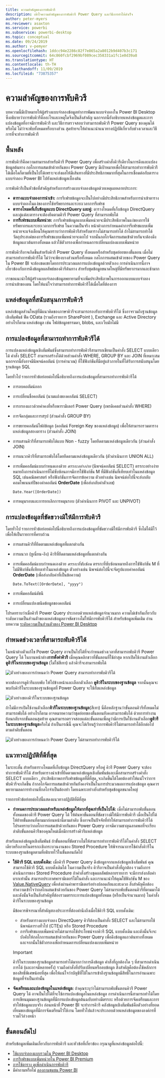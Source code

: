 ```yaml
---
title: ความสำคัญของการพับคิวรี
description: เข้าใจความสำคัญของการพับคิวรี Power Query และวิธีการทำให้สำเร็จ
author: peter-myers
ms.reviewer: asaxton
ms.service: powerbi
ms.subservice: powerbi-desktop
ms.topic: conceptual
ms.date: 09/24/2019
ms.author: v-pemyer
ms.openlocfilehash: 1ddcc94e2286c82f7e865a2a8012b9d407b3c171
ms.sourcegitcommit: 64c860fcbf2969bf089cec358331a1fc1e0d39a8
ms.translationtype: HT
ms.contentlocale: th-TH
ms.lasthandoff: 11/09/2019
ms.locfileid: "73875357"
---
```

# <a name="the-importance-of-query-folding"></a>ความสำคัญของการพับคิวรี

บทความนี้มีเป้าหมายให้ผู้สร้างแบบจำลองข้อมูลทำการพัฒนาแบบจำลองใน Power BI Desktop ซึ่งอธิบายว่าการพับคิวรีคืออะไรและเหตุใดจึงเป็นสิ่งสำคัญ นอกจากนี้ยังอธิบายแหล่งข้อมูลและการแปลงข้อมูลที่อาจมีการพับคิวรี และวิธีการตรวจสอบว่าสามารถพับคิวรี Power Query ของคุณได้หรือไม่ ไม่ว่าจะพับทั้งหมดหรือบางส่วน สุดท้ายจะให้คำแนะนำแนวทางปฏิบัติเกี่ยวกับช่วงเวลาและวิธีการที่จะทำการพับคิวรี

## <a name="background"></a>พื้นหลัง

การพับคิวรีคือความสามารถสำหรับคิวรี Power Query เพื่อสร้างคำสั่งคิวรีเดียวในการดึงและแปลงข้อมูลต้นทาง กลไกการผสมเข้าด้วยกันของ Power Query มีเป้าหมายเพื่อให้สามารถทำการพับคิวรีได้เมื่อใดก็ตามที่เป็นไปได้เพราะจะส่งผลให้มีเส้นทางที่มีประสิทธิภาพมากที่สุดในการเชื่อมต่อกับตารางแบบจำลอง Power BI ไปยังแหล่งข้อมูลเบื้องต้น

การพับคิวรีเป็นหัวข้อที่สำคัญสำหรับการสร้างแบบจำลองข้อมูลด้วยเหตุผลหลายประการ:

- **ตารางแบบจำลองการนำเข้า:** การรีเฟรชข้อมูลจะเป็นไปอย่างมีประสิทธิภาพสำหรับการนำเข้าตารางแบบจำลองในแง่ของการใช้ทรัพยากรและระยะเวลาการรีเฟรช
- **ตารางโหมดที่เก็บข้อมูลแบบ DirectQuery และคู่:** ตารางโหมดที่เก็บข้อมูล DirectQuery และคู่แต่ละตารางจะต้องยึดตามคิวรี Power Query ที่สามารถพับได้
- **การรีเฟรชแบบเพิ่มหน่วย:** การรีเฟรชข้อมูลแบบเพิ่มหน่วยจะมีประสิทธิภาพในแง่ของการใช้ทรัพยากรและระยะเวลาการรีเฟรช ในความเป็นจริง หน้าต่างการกำหนดค่าการรีเฟรชแบบเพิ่มหน่วยจะแจ้งเตือนให้คุณทราบว่าการพับคิวรีสำหรับตารางไม่สามารถทำได้ ถ้าไม่สามารถทำได้ วัตถุประสงค์ของการรีเฟรชแบบเพิ่มหน่วยจะตกไป จากนั้นกลไกจัดการผสมเข้าด้วยกันจะต้องดึงข้อมูลแถวต้นทางทั้งหมด แล้วใช้ตัวกรองเพื่อกำหนดการเปลี่ยนแปลงแบบเพิ่มหน่วย

การพับคิวรีอาจเกิดขึ้นสำหรับคิวรี Power Query ทั้งหมดหรือสำหรับชุดย่อยของขั้นตอน เมื่อไม่สามารถทำการพับคิวรีได้ ไม่ว่าจะพียงบางส่วนหรือทั้งหมด กลไกการผสมเข้าด้วยของ Power Query ใน Power BI จะต้องชดเชยโดยการประมวลผลการแปลงข้อมูลด้วยตัวเอง การดำเนินการนี้อาจเกี่ยวข้องกับการดึงข้อมูลผลลัพธ์ของคิวรีต้นทาง สำหรับชุดข้อมูลขนาดใหญ่ที่มีทรัพยากรมากและช้ามาก

เราขอแนะนำให้ผู้สร้างแบบจำลองข้อมูลพยายามที่จะเพิ่มประสิทธิภาพในการออกแบบแบบจำลองการนำเข้าของตน โดยให้แน่ใจว่าสามารถทำการพับคิวรีได้เมื่อใดที่ต้องการ

## <a name="sources-that-support-query-folding"></a>แหล่งข้อมูลที่สนับสนุนการพับคิวรี

แหล่งข้อมูลส่วนใหญ่ที่มีแนวคิดของภาษาคิวรีจะสามารถรองรับการพับคิวรีได้ ซึ่งอาจรวมถึงฐานข้อมูลเชิงสัมพันธ์ ฟีด OData (รวมถึงรายการ SharePoint ), Exchange และ Active Directory อย่างไรก็ตาม แหล่งข้อมูล เช่น ไฟล์ข้อมูลธรรมดา, blobs, และเว็บมักไม่มี

## <a name="transformations-that-can-achieve-query-folding"></a>การแปลงข้อมูลที่สามารถทำการพับคิวรีได้

การแปลงแหล่งข้อมูลเชิงสัมพันธ์ซึ่งสามารถทำการพับคิวรีสามารถเขียนเป็นคำสั่ง SELECT แบบเดียวได้ คำสั่ง SELECT สามารถสร้างได้ด้วยส่วนคำสั่ง WHERE, GROUP BY และ JOIN ที่เหมาะสม นอกจากนี้ยังอาจมีนิพจน์คอลัมน์ (การคำนวณ) ที่ใช้ฟังก์ชันที่มีอยู่แล้วภายในที่ได้รับการสนับสนุนโดยฐานข้อมูล SQL

โดยทั่วไป รายการหัวข้อย่อยต่อไปนี้อธิบายถึงการแปลงข้อมูลที่สามารถทำการพับคิวรีได้

- การลบคอลัมน์ออก
- การเปลี่ยนชื่อคอลัมน์ (นามแฝงของคอลัมน์ SELECT)
- การกรองแถวด้วยค่าคงที่หรือพารามิเตอร์ Power Query (เพรดิเคตส่วนคำสั่ง WHERE)
- การจัดกลุ่มและการสรุป (ส่วนคำสั่ง GROUP BY)
- การขยายคอลัมน์ไฟล์ข้อมูล (คอลัมน์ Foreign Key ของแหล่งข้อมูล) เพื่อให้สามารถรวมตารางแหล่งข้อมูลสองตาราง (ส่วนคำสั่ง JOIN)
- การผสานคิวรีที่สามารถพับได้แบบ Non - fuzzy โดยยึดตามแหล่งข้อมูลเดียวกัน (ส่วนคำสั่ง JOIN)
- การผนวกคิวรีที่สามารถพับได้โดยยึดตามแหล่งข้อมูลเดียวกัน (ตัวดำเนินการ UNION ALL)
- การเพิ่มคอลัมน์แบบกำหนดเองด้วย _ตรรกะอย่างง่าย_ (นิพจน์คอลัมน์ SELECT) ตรรกะอย่างง่ายหมายถึงการดำเนินการที่ไม่ซับซ้อนอาจมีการใช้ฟังก์ชัน M ที่มีฟังก์ชันที่เทียบเท่าในแหล่งข้อมูล SQL เช่นคณิตศาสตร์ หรือฟังก์ชันการจัดการข้อความ ตัวอย่างเช่น นิพจน์ต่อไปนี้จะส่งกลับคอมโพเนนท์ปีของค่าคอลัมน์ **OrderDate** (เพื่อส่งกลับค่าตัวเลข)

    ```powerquery-m
    Date.Year([OrderDate])
    ```

- การหมุนรอบและการยกเลิกการหมุนรอบ (ตัวดำเนินการ PIVOT และ UNPIVOT)

## <a name="transformations-that-prevent-query-folding"></a>การแปลงข้อมูลที่ขัดขวางมิให้มีการพับคิวรี

โดยทั่วไป รายการหัวข้อย่อยต่อไปนี้อธิบายถึงการแปลงข้อมูลที่ขัดขวางมิให้มีการพับคิวรี ซึ่งไม่ได้มีไว้เพื่อให้เป็นรายการที่ครบถ้วน

- การผสานคิวรีที่ยึดตามแหล่งข้อมูลที่แตกต่างกัน
- การผนวก (ยูเนี่ยน-อิง) คิวรีที่ยึดตามแหล่งข้อมูลที่แตกต่างกัน
- การเพิ่มคอลัมน์แบบกำหนดเองด้วย _ตรรกะที่ซับซ้อน_ ตรรกะที่ซับซ้อนหมายถึงการใช้ฟังก์ชัน M ที่ไม่มีฟังก์ชันที่เทียบเท่าในแหล่งข้อมูล ตัวอย่างเช่น นิพจน์ต่อไปนี้จะจัดรูปแบบค่าคอลัมน์ **OrderDate** (เพื่อส่งกลับค่าที่เป็นข้อความ)

    ```powerquery-m
    Date.ToText([OrderDate], "yyyy")
    ```

- การเพิ่มคอลัมน์ดัชนี
- การเปลี่ยนแปลงชนิดข้อมูลของคอลัมน์

โปรดทราบว่าเมื่อคิวรี Power Query ประกอบด้วยแหล่งข้อมูลจำนวนมาก ความไม่เข้ากันเกี่ยวกับระดับความเป็นส่วนตัวของแหล่งข้อมูลอาจขัดขวางไม่ให้มีการพับคิวรีได้ สำหรับข้อมูลเพิ่มเติม อ่านบทความ [ระดับความเป็นส่วนตัวของ Power BI Desktop](../desktop-privacy-levels.md)

## <a name="determine-when-a-query-can-be-folded"></a>กำหนดช่วงเวลาที่สามารถพับคิวรีได้

ในหน้าต่างตัวแก้ไข Power Query อาจเป็นไปได้ที่จะกำหนดช่วงเวลาที่สามารถพับคิวรี Power Query ได้ ในบานหน้าต่าง**การตั้งค่าคิวรี** เมื่อคุณคลิกขวาที่ขั้นตอนที่ใช้ล่าสุด หากเปิดใช้งานตัวเลือก **ดูคิวรีในระบบของฐานข้อมูล** (ไม่ใช่สีเทา) แล้วคิวรีจะสามารถพับได้

![ตัวอย่างของการกำหนดว่า Power Query สามารถทำการพับคิวรีได้](media/power-query-folding/query-folding-example.png)

หากต้องการดูคิวรีแบบพับ ให้ไปข้างหน้าและเลือกตัวเลือก **ดูคิวรีในระบบของฐานข้อมูล** จากนั้นคุณจะพบกับคิวรีในระบบของฐานข้อมูลที่ Power Query จะใช้กับแหล่งข้อมูล

![ตัวอย่างของคิวรีในระบบของฐานข้อมูล](media/power-query-folding/native-query-example.png)

ถ้าไม่มีการเปิดใช้งานตัวเลือก**คิวรีในระบบของฐานข้อมูล**(สีเทา) นี่คือหลักฐานว่าขั้นตอนคิวรีทั้งหมดไม่สามารถพับได้ อย่างไรก็ตาม อาจหมายความว่าชุดย่อยของขั้นตอนยังคงสามารถพับได้ ด้วยการทำงานย้อนกลับจากขั้นตอนสุดท้าย คุณสามารถตรวจสอบแต่ละขั้นตอนเพื่อดูว่ามีการเปิดใช้งานตัวเลือก**ดูคิวรีในระบบของฐานข้อมูล**หรือไม่ ถ้าเป็นกรณีนี้ คุณจะได้เรียนรู้ว่าการพับคิวรีไม่สามารถทำได้อีกต่อไปตามลำดับขั้นตอน

![ตัวอย่างของการกำหนดว่า Power Query ไม่สามารถทำการพับคิวรีได้](media/power-query-folding/query-folding-not-example.png)

## <a name="best-practice-guidance"></a>แนวทางปฏิบัติที่ดีที่สุด

ในระยะสั้น สำหรับตารางโหมดที่เก็บข้อมูล DirectQuery หรือคู่ คิวรี Power Query จะต้องทำการพับคิวรีได้ สำหรับตารางนำเข้าที่ยึดตามแหล่งข้อมูลเชิงสัมพันธ์และเมื่อสามารถสร้างคำสั่ง SELECT แบบเดียว _ประสิทธิภาพการรีเฟรชข้อมูลที่ดีที่สุด_จะเกิดขึ้นได้โดยต้องทำให้แน่ใจว่าการพับคิวรีจะเกิดขึ้น ถ้ากลไกจัดการผสมเข้าด้วยกันยังคงจำเป็นในการประมวลผลการแปลงข้อมูล คุณควรพยายามลดการทำงานที่กลไกจำเป็นต้องทำ โดยเฉพาะอย่างยิ่งสำหรับชุดข้อมูลขนาดใหญ่

รายการหัวข้อย่อยต่อไปนี้แสดงแนวทางปฏิบัติที่ดีที่สุด

- **กำหนดการประมวลผลสำหรับแหล่งข้อมูลให้มากที่สุดเท่าที่เป็นไปได้:** เมื่อไม่สามารถพับขั้นตอนทั้งหมดของคิวรี Power Query ได้ ให้ค้นหาขั้นตอนที่ขัดขวางมิให้มีการพับคิวรี เมื่อเป็นไปได้ ให้ย้ายขั้นตอนที่ตามมาก่อนหน้านี้ตามลำดับ ซึ่งอาจเป็นปัจจัยที่ทำให้สามารถทำการพับคิวรีได้ โปรดทราบว่ากลไกการผสมเข้าด้วยกันของ Power Query อาจมีความชาญฉลาดพอที่จะเรียงลำดับขั้นตอนคิวรีของคุณใหม่เมื่อมีการสร้างคิวรีแหล่งข้อมูล

สำหรับแหล่งข้อมูลเชิงสัมพันธ์ ถ้าขั้นตอนที่ขัดขวางไม่ให้สามารถทำการพับคิวรีได้ในคำสั่ง SELECT เดียวหรือภายในตรรกะเชิงกระบวนงานของ Stored Procedure ให้พิจารณาการใช้คำสั่งคิวรีในระบบของฐานข้อมูลตามที่อธิบายไว้ในขั้นตอนถัดไป

- **ใช้คิวรี SQL แบบดั้งเดิม:** เมื่อคิวรี Power Query ดึงข้อมูลจากแหล่งข้อมูลเชิงสัมพันธ์ คุณสามารถใช้คิวรี SQL แบบดั้งเดิมได้ ในความเป็นจริง คิวรีอาจเป็นคำสั่งที่ถูกต้อง รวมถึงการดำเนินการของ Stored Procedure ถ้าคำสั่งสร้างชุดผลลัพธ์หลายรายการ จะมีการส่งกลับค่าแรกเท่านั้น สามารถประกาศพารามิเตอร์ได้ในคำสั่ง และเราแนะนำให้คุณใช้ฟังก์ชัน M ของ [Value.NativeQuery](/powerquery-m/value-nativequery) เพื่อส่งผ่านค่าพารามิเตอร์อย่างปลอดภัยและสะดวก สิ่งสำคัญคือต้องทำความเข้าใจว่ากลไกผสมเข้าด้วยกันของ Power Query ไม่สามารถพับขั้นตอนคิวรีที่ตามมาได้ และดังนั้นจึงเป็นสิ่งสำคัญที่ต้องรวมตรรกะการแปลงข้อมูลทั้งหมด (หรือเป็นจำนวนมาก) ในคำสั่งคิวรีในระบบของฐานข้อมูล

    มีข้อควรพิจารณาที่สำคัญสองประการที่ต้องคำนึงถึงเมื่อใช้คิวรี SQL แบบดั้งเดิม:

    - สำหรับตารางแบบจำลอง DirectQuery คิวรีต้องเป็นคำสั่ง SELECT และไม่สามารถใช้นิพจน์ตารางทั่วไป (CTEs) หรือ Stored Procedure
    - การรีเฟรชแบบเพิ่มหน่วยไม่สามารถใช้ประโยชน์จากคิวรี SQL แบบดั้งเดิม และดังนั้นจึงจะบังคับให้กลไกการผสมเข้าด้วยกันของ Power Query เพื่อดึงข้อมูลแถวต้นทางทั้งหมด และจากนั้นใช้ตัวกรองเพื่อกำหนดการเปลี่ยนแปลงแบบเพิ่มหน่วย

    > [!IMPORTANT]
    > คิวรีในระบบของฐานข้อมูลสามารถทำได้มากกว่าการดึงข้อมูล คำสั่งที่ถูกต้องใด ๆ ที่สามารถดำเนินการได้ (และอาจมีหลายครั้ง) รวมถึงคำสั่งที่ปรับเปลี่ยนหรือลบข้อมูล สิ่งสำคัญคือต้องใช้หลักการของสิทธิ์พิเศษน้อยที่สุด เพื่อให้แน่ใจว่าบัญชีที่ใช้ในการเข้าถึงฐานข้อมูลมีสิทธิ์ในการอ่านเฉพาะข้อมูลที่จำเป็นเท่านั้น

- **จัดเตรียมและแปลงข้อมูลในแหล่งข้อมูล:** ถ้าคุณระบุว่าไม่สามารถพับขั้นตอนคิวรี Power Query ได้ อาจเป็นไปได้ที่จะใช้การแปลงข้อมูลในแหล่งข้อมูล การดำเนินการนี้สามารถทำได้โดยการเขียนมุมมองฐานข้อมูลที่มีการแปลงข้อมูลต้นฉบับอย่างมีตรรกะ หรือด้วยการจัดเตรียมและการทำให้ข้อมูลแบบจริง ก่อนหน้าที่ Power BI จะทำการคิวรี คลังข้อมูลเชิงสัมพันธ์คือตัวอย่างที่ยอดเยี่ยมของข้อมูลที่มีการจัดเตรียมไว้ใช้งาน โดยทั่วไปแล้วจะประกอบด้วยแหล่งข้อมูลขององค์กรที่รวมไว้ล่วงหน้า

## <a name="next-steps"></a>ขั้นตอนถัดไป

สำหรับข้อมูลเพิ่มเติมเกี่ยวกับการพับคิวรี และหัวข้อที่เกี่ยวข้อง กรุณาดูที่แหล่งข้อมูลต่อไปนี้:

- [ใช้แบบจำลองแบบรวมใน Power BI Desktop](../desktop-composite-models.md)
- [การรีเฟรชแบบเพิ่มหน่วยใน Power BI Premium](../service-premium-incremental-refresh.md)
- [การใช้ตาราง ดูเพื่อดำเนินการพับคิวรี](/power-query/handlingqueryfolding)
- มีคำถามหรือไม่ [ลองถามชุมชน Power BI](https://community.powerbi.com/)
